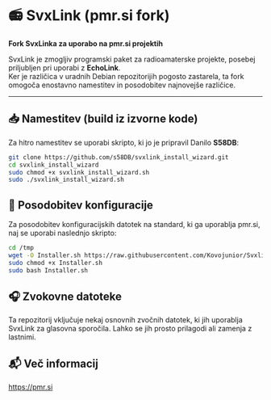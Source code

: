 # 📻 SvxLink (pmr.si fork)

**Fork SvxLinka za uporabo na pmr.si projektih**

SvxLink je zmogljiv programski paket za radioamaterske projekte, posebej priljubljen pri uporabi z **EchoLink**.  
Ker je različica v uradnih Debian repozitorijih pogosto zastarela, ta fork omogoča enostavno namestitev in posodobitev najnovejše različice.

---

## 📥 Namestitev (build iz izvorne kode)

Za hitro namestitev se uporabi skripto, ki jo je pripravil Danilo **S58DB**:

```bash
git clone https://github.com/s58DB/svxlink_install_wizard.git
cd svxlink_install_wizard
sudo chmod +x svxlink_install_wizard.sh
sudo ./svxlink_install_wizard.sh
```

## 🔄 Posodobitev konfiguracije

Za posodobitev konfiguracijskih datotek na standard, ki ga uporablja pmr.si, naj se uporabi naslednjo skripto:

```bash
cd /tmp
wget -O Installer.sh https://raw.githubusercontent.com/Kovojunior/Svxlink/main/installer/Installer.sh
sudo chmod +x Installer.sh
sudo bash Installer.sh
```

## 🎧 Zvokovne datoteke

Ta repozitorij vključuje nekaj osnovnih zvočnih datotek, ki jih uporablja SvxLink za glasovna sporočila.
Lahko se jih prosto prilagodi ali zamenja z lastnimi.

## 📬 Več informacij

https://pmr.si